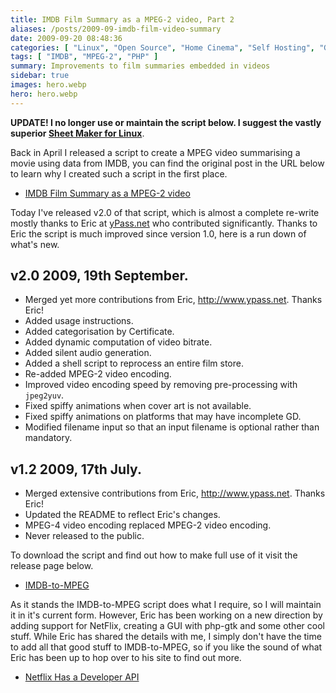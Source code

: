 ```yaml
---
title: IMDB Film Summary as a MPEG-2 video, Part 2
aliases: /posts/2009-09-imdb-film-video-summary
date: 2009-09-20 08:48:36
categories: [ "Linux", "Open Source", "Home Cinema", "Self Hosting", "Gadgets" ]
tags: [ "IMDB", "MPEG-2", "PHP" ]
summary: Improvements to film summaries embedded in videos
sidebar: true
images: hero.webp
hero: hero.webp
---
```


**UPDATE! I no longer use or maintain the script below. I suggest the vastly
superior [Sheet Maker for Linux](http://www.bunyipawonga.org/sheetmaker/index.php)**.

Back in April I released a script to create a MPEG video summarising a movie
using data from IMDB, you can find the original post in the URL below to learn
why I created such a script in the first place.

  * [IMDB Film Summary as a MPEG-2 video](2009-04-imdb-film-summary-mpeg2-video.html)

Today I've released v2.0 of that script, which is almost a complete re-write
mostly thanks to Eric at [yPass.net](http://yPass.net/) who contributed
significantly. Thanks to Eric the script is much improved since version 1.0,
here is a run down of what's new.

## v2.0 2009, 19th September.

  * Merged yet more contributions from Eric, <http://www.ypass.net>. Thanks Eric!
  * Added usage instructions.
  * Added categorisation by Certificate.
  * Added dynamic computation of video bitrate.
  * Added silent audio generation.
  * Added a shell script to reprocess an entire film store.
  * Re-added MPEG-2 video encoding.
  * Improved video encoding speed by removing pre-processing with `jpeg2yuv`.
  * Fixed spiffy animations when cover art is not available.
  * Fixed spiffy animations on platforms that may have incomplete GD.
  * Modified filename input so that an input filename is optional rather than mandatory.


## v1.2 2009, 17th July.

  * Merged extensive contributions from Eric, <http://www.ypass.net>. Thanks Eric!
  * Updated the README to reflect Eric's changes.
  * MPEG-4 video encoding replaced MPEG-2 video encoding.
  * Never released to the public.

To download the script and find out how to make full use of it visit the
release page below.

  * [IMDB-to-MPEG](https://github.com/flexiondotorg/IMDB-to-MPEG)

As it stands the IMDB-to-MPEG script does what I require, so I will maintain it
in it's current form. However, Eric has been working on a new direction by
adding support for NetFlix, creating a GUI with php-gtk and some other cool
stuff. While Eric has shared the details with me, I simply don't have the time
to add all that good stuff to IMDB-to-MPEG, so if you like the sound of what
Eric has been up to hop over to his site to find out more.

  * [Netflix Has a Developer API](http://www.ypass.net/blog/2009/07/netflix-has-a-developer-api/)
